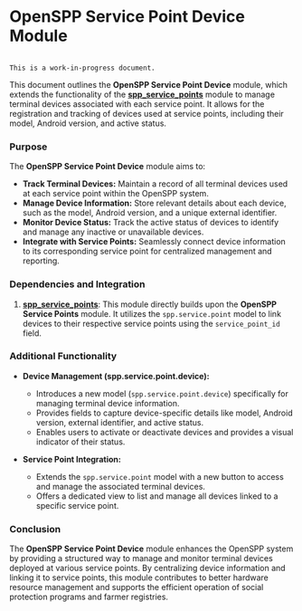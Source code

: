 # OpenSPP Service Point Device Module

```{warning}

This is a work-in-progress document.
```

This document outlines the **OpenSPP Service Point Device** module, which extends the functionality of the **[spp_service_points](spp_service_points)** module to manage terminal devices associated with each service point. It allows for the registration and tracking of devices used at service points, including their model, Android version, and active status.

### Purpose

The **OpenSPP Service Point Device** module aims to:

* **Track Terminal Devices:**  Maintain a record of all terminal devices used at each service point within the OpenSPP system.
* **Manage Device Information:** Store relevant details about each device, such as the model, Android version, and a unique external identifier.
* **Monitor Device Status:** Track the active status of devices to identify and manage any inactive or unavailable devices.
* **Integrate with Service Points:** Seamlessly connect device information to its corresponding service point for centralized management and reporting.

### Dependencies and Integration

1. **[spp_service_points](spp_service_points)**: This module directly builds upon the **OpenSPP Service Points** module. It utilizes the `spp.service.point` model to link devices to their respective service points using the `service_point_id` field.

### Additional Functionality

* **Device Management (spp.service.point.device):**
    * Introduces a new model (`spp.service.point.device`) specifically for managing terminal device information.
    * Provides fields to capture device-specific details like model, Android version, external identifier, and active status.
    * Enables users to activate or deactivate devices and provides a visual indicator of their status.

* **Service Point Integration:**
    * Extends the `spp.service.point` model with a new button to access and manage the associated terminal devices.
    * Offers a dedicated view to list and manage all devices linked to a specific service point.

### Conclusion

The **OpenSPP Service Point Device** module enhances the OpenSPP system by providing a structured way to manage and monitor terminal devices deployed at various service points. By centralizing device information and linking it to service points, this module contributes to better hardware resource management and supports the efficient operation of social protection programs and farmer registries. 
